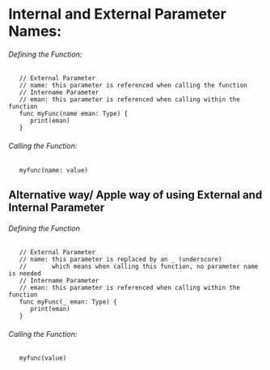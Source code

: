 # Internal and External Parameter Names:

###### Defining the Function:

```
   // External Parameter
   // name: this parameter is referenced when calling the function
   // Intername Parameter
   // eman: this parameter is referenced when calling within the function
   func myFunc(name eman: Type) {
      print(eman)
   }
```

###### Calling the Function:

```
   myfunc(name: value)
```

 ## Alternative way/ Apple way of using External and Internal Parameter
 
###### Defining the Function
```
   // External Parameter
   // name: this parameter is replaced by an _ (underscore) 
   //       which means when calling this function, no parameter name is needed
   // Intername Parameter
   // eman: this parameter is referenced when calling within the function
   func myFunc(_ eman: Type) {
      print(eman)
   }
```

###### Calling the Function:

```
   myfunc(value)
```
